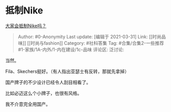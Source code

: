 # 抵制Nike
[大家会抵制Nike吗？](https://www.zhihu.com/question/451104022/answer/1808972837)

> Author: #0-Anonymity
> Last update: [编辑于 2021-03-31]
> Link: [[时尚品味]] [[时尚与fashion]]
> Category: #社科答集
> Tag: #合集/合集2-一些推荐 #1-家族/1A-内外/1-内在建设/1c-品味
> 评论区:
> 泛讨论:

当然。

Fila、Skechers挺好。（有人指出亚瑟士有反转，那就先拿掉）

国产牌子的不少设计已经令人刮目相看了。

比如必迈这么个小牌子，也很有风格。

我不介意完全用国产。
